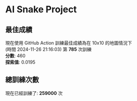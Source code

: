 
# AI Snake Project

## **最佳成績**
現在使用 GitHub Action 訓練最佳成績為在 10x10 的地圖情況下  
(時間 2024-11-26 21:16:03) 第 **785** 次訓練  
**分數**: 460  
**探索值**: 0.0195

## 總訓練次數
現在已經訓練了: **259000** 次
